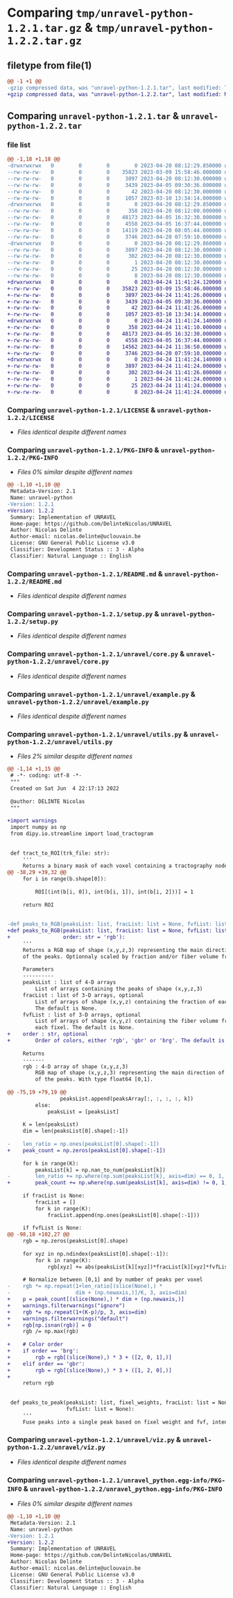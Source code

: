 # Comparing `tmp/unravel-python-1.2.1.tar.gz` & `tmp/unravel-python-1.2.2.tar.gz`

## filetype from file(1)

```diff
@@ -1 +1 @@
-gzip compressed data, was "unravel-python-1.2.1.tar", last modified: Thu Apr 20 08:12:29 2023, max compression
+gzip compressed data, was "unravel-python-1.2.2.tar", last modified: Mon Apr 24 11:41:24 2023, max compression
```

## Comparing `unravel-python-1.2.1.tar` & `unravel-python-1.2.2.tar`

### file list

```diff
@@ -1,18 +1,18 @@
-drwxrwxrwx   0        0        0        0 2023-04-20 08:12:29.850000 unravel-python-1.2.1/
--rw-rw-rw-   0        0        0    35823 2023-03-09 15:58:46.000000 unravel-python-1.2.1/LICENSE
--rw-rw-rw-   0        0        0     3897 2023-04-20 08:12:30.000000 unravel-python-1.2.1/PKG-INFO
--rw-rw-rw-   0        0        0     3439 2023-04-05 09:30:36.000000 unravel-python-1.2.1/README.md
--rw-rw-rw-   0        0        0       42 2023-04-20 08:12:30.000000 unravel-python-1.2.1/setup.cfg
--rw-rw-rw-   0        0        0     1057 2023-03-10 13:34:14.000000 unravel-python-1.2.1/setup.py
-drwxrwxrwx   0        0        0        0 2023-04-20 08:12:29.850000 unravel-python-1.2.1/unravel/
--rw-rw-rw-   0        0        0      358 2023-04-20 08:12:00.000000 unravel-python-1.2.1/unravel/__init__.py
--rw-rw-rw-   0        0        0    48173 2023-04-05 16:32:30.000000 unravel-python-1.2.1/unravel/core.py
--rw-rw-rw-   0        0        0     4558 2023-04-05 16:37:44.000000 unravel-python-1.2.1/unravel/example.py
--rw-rw-rw-   0        0        0    14119 2023-04-20 08:05:44.000000 unravel-python-1.2.1/unravel/utils.py
--rw-rw-rw-   0        0        0     3746 2023-04-20 07:59:10.000000 unravel-python-1.2.1/unravel/viz.py
-drwxrwxrwx   0        0        0        0 2023-04-20 08:12:29.860000 unravel-python-1.2.1/unravel_python.egg-info/
--rw-rw-rw-   0        0        0     3897 2023-04-20 08:12:30.000000 unravel-python-1.2.1/unravel_python.egg-info/PKG-INFO
--rw-rw-rw-   0        0        0      302 2023-04-20 08:12:30.000000 unravel-python-1.2.1/unravel_python.egg-info/SOURCES.txt
--rw-rw-rw-   0        0        0        1 2023-04-20 08:12:30.000000 unravel-python-1.2.1/unravel_python.egg-info/dependency_links.txt
--rw-rw-rw-   0        0        0       25 2023-04-20 08:12:30.000000 unravel-python-1.2.1/unravel_python.egg-info/requires.txt
--rw-rw-rw-   0        0        0        8 2023-04-20 08:12:30.000000 unravel-python-1.2.1/unravel_python.egg-info/top_level.txt
+drwxrwxrwx   0        0        0        0 2023-04-24 11:41:24.120000 unravel-python-1.2.2/
+-rw-rw-rw-   0        0        0    35823 2023-03-09 15:58:46.000000 unravel-python-1.2.2/LICENSE
+-rw-rw-rw-   0        0        0     3897 2023-04-24 11:41:26.000000 unravel-python-1.2.2/PKG-INFO
+-rw-rw-rw-   0        0        0     3439 2023-04-05 09:30:36.000000 unravel-python-1.2.2/README.md
+-rw-rw-rw-   0        0        0       42 2023-04-24 11:41:26.000000 unravel-python-1.2.2/setup.cfg
+-rw-rw-rw-   0        0        0     1057 2023-03-10 13:34:14.000000 unravel-python-1.2.2/setup.py
+drwxrwxrwx   0        0        0        0 2023-04-24 11:41:24.140000 unravel-python-1.2.2/unravel/
+-rw-rw-rw-   0        0        0      358 2023-04-24 11:41:10.000000 unravel-python-1.2.2/unravel/__init__.py
+-rw-rw-rw-   0        0        0    48173 2023-04-05 16:32:30.000000 unravel-python-1.2.2/unravel/core.py
+-rw-rw-rw-   0        0        0     4558 2023-04-05 16:37:44.000000 unravel-python-1.2.2/unravel/example.py
+-rw-rw-rw-   0        0        0    14562 2023-04-24 11:36:50.000000 unravel-python-1.2.2/unravel/utils.py
+-rw-rw-rw-   0        0        0     3746 2023-04-20 07:59:10.000000 unravel-python-1.2.2/unravel/viz.py
+drwxrwxrwx   0        0        0        0 2023-04-24 11:41:24.140000 unravel-python-1.2.2/unravel_python.egg-info/
+-rw-rw-rw-   0        0        0     3897 2023-04-24 11:41:24.000000 unravel-python-1.2.2/unravel_python.egg-info/PKG-INFO
+-rw-rw-rw-   0        0        0      302 2023-04-24 11:41:26.000000 unravel-python-1.2.2/unravel_python.egg-info/SOURCES.txt
+-rw-rw-rw-   0        0        0        1 2023-04-24 11:41:24.000000 unravel-python-1.2.2/unravel_python.egg-info/dependency_links.txt
+-rw-rw-rw-   0        0        0       25 2023-04-24 11:41:24.000000 unravel-python-1.2.2/unravel_python.egg-info/requires.txt
+-rw-rw-rw-   0        0        0        8 2023-04-24 11:41:24.000000 unravel-python-1.2.2/unravel_python.egg-info/top_level.txt
```

### Comparing `unravel-python-1.2.1/LICENSE` & `unravel-python-1.2.2/LICENSE`

 * *Files identical despite different names*

### Comparing `unravel-python-1.2.1/PKG-INFO` & `unravel-python-1.2.2/PKG-INFO`

 * *Files 0% similar despite different names*

```diff
@@ -1,10 +1,10 @@
 Metadata-Version: 2.1
 Name: unravel-python
-Version: 1.2.1
+Version: 1.2.2
 Summary: Implementation of UNRAVEL
 Home-page: https://github.com/DelinteNicolas/UNRAVEL
 Author: Nicolas Delinte
 Author-email: nicolas.delinte@uclouvain.be
 License: GNU General Public License v3.0
 Classifier: Development Status :: 3 - Alpha
 Classifier: Natural Language :: English
```

### Comparing `unravel-python-1.2.1/README.md` & `unravel-python-1.2.2/README.md`

 * *Files identical despite different names*

### Comparing `unravel-python-1.2.1/setup.py` & `unravel-python-1.2.2/setup.py`

 * *Files identical despite different names*

### Comparing `unravel-python-1.2.1/unravel/core.py` & `unravel-python-1.2.2/unravel/core.py`

 * *Files identical despite different names*

### Comparing `unravel-python-1.2.1/unravel/example.py` & `unravel-python-1.2.2/unravel/example.py`

 * *Files identical despite different names*

### Comparing `unravel-python-1.2.1/unravel/utils.py` & `unravel-python-1.2.2/unravel/utils.py`

 * *Files 2% similar despite different names*

```diff
@@ -1,14 +1,15 @@
 # -*- coding: utf-8 -*-
 """
 Created on Sat Jun  4 22:17:13 2022
 
 @author: DELINTE Nicolas
 """
 
+import warnings
 import numpy as np
 from dipy.io.streamline import load_tractogram
 
 
 def tract_to_ROI(trk_file: str):
     '''
     Returns a binary mask of each voxel containing a tractography node.The
@@ -38,29 +39,32 @@
     for i in range(b.shape[0]):
 
         ROI[(int(b[i, 0]), int(b[i, 1]), int(b[i, 2]))] = 1
 
     return ROI
 
 
-def peaks_to_RGB(peaksList: list, fracList: list = None, fvfList: list = None):
+def peaks_to_RGB(peaksList: list, fracList: list = None, fvfList: list = None,
+                 order: str = 'rgb'):
     '''
     Returns a RGB map of shape (x,y,z,3) representing the main direction of
     of the peaks. Optionnaly scaled by fraction and/or fiber volume fraction.
 
     Parameters
     ----------
     peaksList : list of 4-D arrays
         List of arrays containing the peaks of shape (x,y,z,3)
     fracList : list of 3-D arrays, optional
         List of arrays of shape (x,y,z) containing the fraction of each fixel.
         The default is None.
     fvfList : list of 3-D arrays, optional
         List of arrays of shape (x,y,z) containing the fiber volume fraction of
         each fixel. The default is None.
+    order : str, optional
+        Order of colors, either 'rgb', 'gbr' or 'brg'. The default is 'rgb'.
 
     Returns
     -------
     rgb : 4-D array of shape (x,y,z,3)
         RGB map of shape (x,y,z,3) representing the main direction of
         of the peaks. With type float64 [0,1].
 
@@ -75,19 +79,19 @@
                 peaksList.append(peaksArray[:, :, :, :, k])
         else:
             peaksList = [peaksList]
 
     K = len(peaksList)
     dim = len(peaksList[0].shape[:-1])
 
-    len_ratio = np.ones(peaksList[0].shape[:-1])
+    peak_count = np.zeros(peaksList[0].shape[:-1])
 
     for k in range(K):
         peaksList[k] = np.nan_to_num(peaksList[k])
-        len_ratio += np.where(np.sum(peaksList[k], axis=dim) == 0, 1, 0)
+        peak_count += np.where(np.sum(peaksList[k], axis=dim) != 0, 1, 0)
 
     if fracList is None:
         fracList = []
         for k in range(K):
             fracList.append(np.ones(peaksList[0].shape[:-1]))
 
     if fvfList is None:
@@ -98,18 +102,27 @@
     rgb = np.zeros(peaksList[0].shape)
 
     for xyz in np.ndindex(peaksList[0].shape[:-1]):
         for k in range(K):
             rgb[xyz] += abs(peaksList[k][xyz])*fracList[k][xyz]*fvfList[k][xyz]
 
     # Normalize between [0,1] and by number of peaks per voxel
-    rgb *= np.repeat(1+len_ratio[(slice(None),) *
-                     dim + (np.newaxis,)]/K, 3, axis=dim)
+    p = peak_count[(slice(None),) * dim + (np.newaxis,)]
+    warnings.filterwarnings("ignore")
+    rgb *= np.repeat(1+(K-p)/p, 3, axis=dim)
+    warnings.filterwarnings("default")
+    rgb[np.isnan(rgb)] = 0
     rgb /= np.max(rgb)
 
+    # Color order
+    if order == 'brg':
+        rgb = rgb[(slice(None),) * 3 + ([2, 0, 1],)]
+    elif order == 'gbr':
+        rgb = rgb[(slice(None),) * 3 + ([1, 2, 0],)]
+
     return rgb
 
 
 def peaks_to_peak(peaksList: list, fixel_weights, fracList: list = None,
                   fvfList: list = None):
     '''
     Fuse peaks into a single peak based on fixel weight and fvf, intensity
```

### Comparing `unravel-python-1.2.1/unravel/viz.py` & `unravel-python-1.2.2/unravel/viz.py`

 * *Files identical despite different names*

### Comparing `unravel-python-1.2.1/unravel_python.egg-info/PKG-INFO` & `unravel-python-1.2.2/unravel_python.egg-info/PKG-INFO`

 * *Files 0% similar despite different names*

```diff
@@ -1,10 +1,10 @@
 Metadata-Version: 2.1
 Name: unravel-python
-Version: 1.2.1
+Version: 1.2.2
 Summary: Implementation of UNRAVEL
 Home-page: https://github.com/DelinteNicolas/UNRAVEL
 Author: Nicolas Delinte
 Author-email: nicolas.delinte@uclouvain.be
 License: GNU General Public License v3.0
 Classifier: Development Status :: 3 - Alpha
 Classifier: Natural Language :: English
```

